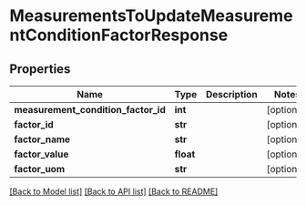 # MeasurementsToUpdateMeasurementConditionFactorResponse

## Properties
Name | Type | Description | Notes
------------ | ------------- | ------------- | -------------
**measurement_condition_factor_id** | **int** |  | [optional] 
**factor_id** | **str** |  | [optional] 
**factor_name** | **str** |  | [optional] 
**factor_value** | **float** |  | [optional] 
**factor_uom** | **str** |  | [optional] 

[[Back to Model list]](../README.md#documentation-for-models) [[Back to API list]](../README.md#documentation-for-api-endpoints) [[Back to README]](../README.md)


